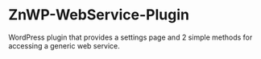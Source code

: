 # ZnWP-WebService-Plugin
WordPress plugin that provides a settings page and 2 simple methods for accessing a generic web service.
